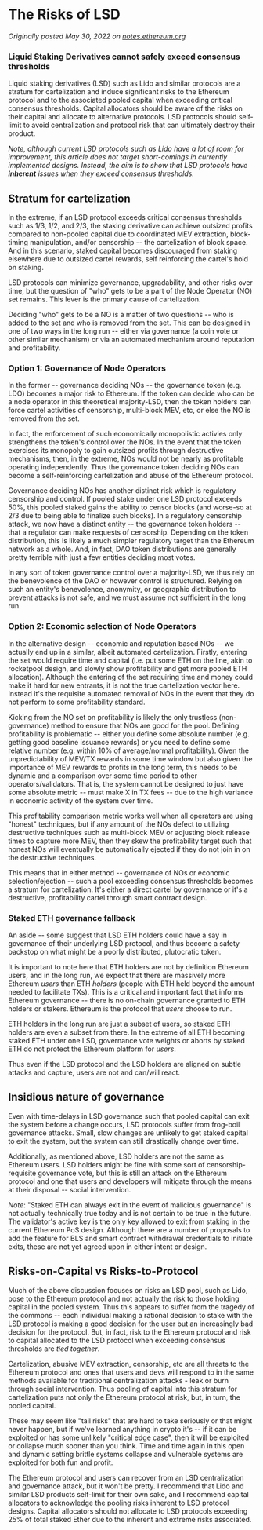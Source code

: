 # The Risks of LSD

*Originally posted May 30, 2022 on [notes.ethereum.org](https://notes.ethereum.org/@djrtwo/risks-of-lsd)*

### Liquid Staking Derivatives cannot safely exceed consensus thresholds

Liquid staking derivatives (LSD) such as Lido and similar protocols are a stratum for cartelization and induce significant risks to the Ethereum protocol and to the associated pooled capital when exceeding critical consensus thresholds. Capital allocators should be aware of the risks on their capital and allocate to alternative protocols. LSD protocols should self-limit to avoid centralization and protocol risk that can ultimately destroy their product.

*Note, although current LSD protocols such as Lido have a lot of room for improvement, this article does not target short-comings in currently implemented designs. Instead, the aim is to show that LSD protocols have **inherent** issues when they exceed consensus thresholds.*

## Stratum for cartelization

In the extreme, if an LSD protocol exceeds critical consensus thresholds such as 1/3, 1/2, and 2/3, the staking derivative can achieve outsized profits compared to non-pooled capital due to coordinated MEV extraction, block-timing manipulation, and/or censorship -- the cartelization of block space. And in this scenario, staked capital becomes discouraged from staking elsewhere due to outsized cartel rewards, self reinforcing the cartel's hold on staking.

LSD protocols can minimize governance, upgradability, and other risks over time, but the question of "who" gets to be a part of the Node Operator (NO) set remains. This lever is the primary cause of cartelization.

Deciding "who" gets to be a NO is a matter of two questions -- who is added to the set and who is removed from the set. This can be designed in one of two ways in the long run -- either via governance (a coin vote or other similar mechanism) or via an automated mechanism around reputation and profitability.

### Option 1: Governance of Node Operators

In the former -- governance deciding NOs -- the governance token (e.g. LDO) becomes a major risk to Ethereum. If the token can decide who can be a node operator in this theoretical majority-LSD, then the token holders can force cartel activities of censorship, multi-block MEV, etc, or else the NO is removed from the set.

In fact, the enforcement of such economically monopolistic activies only strengthens the token's control over the NOs. In the event that the token exercises its monopoly to gain outsized profits through destructive mechanisms, then, in the extreme, NOs would not be nearly as profitable operating independently. Thus the governance token deciding NOs can become a self-reinforcing cartelization and abuse of the Ethereum protocol.

Governance deciding NOs has another distinct risk which is regulatory censorship and control. If pooled stake under one LSD protocol exceeds 50%, this pooled staked gains the ability to censor blocks (and worse-so at 2/3 due to being able to finalize such blocks). In a regulatory censorship attack, we now have a distinct entity -- the governance token holders -- that a regulator can make requests of censorship. Depending on the token distribution, this is likely a much simpler regulatory target than the Ethereum network as a whole. And, in fact, DAO token distributions are generally pretty terrible with just a few entities deciding most votes.

In any sort of token governance control over a majority-LSD, we thus rely on the benevolence of the DAO or however control is structured. Relying on such an entity's benevolence, anonymity, or geographic distribution to prevent attacks is not safe, and we must assume not sufficient in the long run.

### Option 2: Economic selection of Node Operators

In the alternative design -- economic and reputation based NOs -- we actually end up in a similar, albeit automated cartelization. Firstly, entering the set would require time and capital (i.e. put some ETH on the line, akin to rocketpool design, and slowly show profitability and get more pooled ETH allocation). Although the entering of the set requiring time and money could make it hard for new entrants, it is not the true cartelization vector here. Instead it's the requisite automated removal of NOs in the event that they do not perform to some profitability standard.

Kicking from the NO set on profitability is likely the only trustless (non-governance) method to ensure that NOs are good for the pool. Defining profitability is problematic -- either you define some absolute number (e.g. getting good baseline issuance rewards) or you need to define some relative number (e.g. within 10% of average/normal profitability). Given the unpredictability of MEV/TX rewards in some time window but also given the importance of MEV rewards to profits in the long term, this needs to be dynamic and a comparison over some time period to other operators/validators. That is, the system cannot be designed to just have some absolute metric -- must make X in TX fees -- due to the high variance in economic activity of the system over time.

This profitability comparison metric works well when all operators are using "honest" techniques, but if any amount of the NOs defect to utilizing destructive techniques such as multi-block MEV or adjusting block release times to capture more MEV, then they skew the profitability target such that honest NOs will eventually be automatically ejected if they do not join in on the destructive techniques.

This means that in either method -- governance of NOs or economic selection/ejection -- such a pool exceeding consensus thresholds becomes a stratum for cartelization. It's either a direct cartel by governance or it's a destructive, profitability cartel through smart contract design.

### Staked ETH governance fallback

An aside -- some suggest that LSD ETH holders could have a say in governance of their underlying LSD protocol, and thus become a safety backstop on what might be a poorly distributed, plutocratic token.

It is important to note here that ETH holders are not by definition Ethereum users, and in the long run, we expect that there are massively more Ethereum *users* than ETH *holders* (people with ETH held beyond the amount needed to facilitate TXs). This is a critical and important fact that informs Ethereum governance -- there is no on-chain governance granted to ETH holders or stakers. Ethereum is the protocol that *users* choose to run.

ETH holders in the long run are just a subset of users, so staked ETH holders are even a subset from there. In the extreme of all ETH becoming staked ETH under one LSD, governance vote weights or aborts by staked ETH do not protect the Ethereum platform for *users*.

Thus even if the LSD protocol and the LSD holders are aligned on subtle attacks and capture, users are not and can/will react.

## Insidious nature of governance

Even with time-delays in LSD governance such that pooled capital can exit the system before a change occurs, LSD protocols suffer from frog-boil governance attacks. Small, slow changes are unlikely to get staked capital to exit the system, but the system can still drastically change over time.

Additionally, as mentioned above, LSD holders are not the same as Ethereum users. LSD holders might be fine with some sort of censorship-requisite governance vote, but this is still an attack on the Ethereum protocol and one that users and developers will mitigate through the means at their disposal -- social intervention.

*Note*: "Staked ETH can always exit in the event of malicious governance" is not actually technically true today and is not certain to be true in the future. The validator's active key is the only key allowed to exit from staking in the current Ethereum PoS design. Although there are a number of proposals to add the feature for BLS and smart contract withdrawal credentials to initiate exits, these are not yet agreed upon in either intent or design.

## Risks-on-Capital vs Risks-to-Protocol

Much of the above discussion focuses on risks an LSD pool, such as Lido, pose to the Ethereum protocol and not actually the risk to those holding capital in the pooled system. Thus this appears to suffer from the tragedy of the commons -- each individual making a rational decision to stake with the LSD protocol is making a good decision for the user but an increasingly bad decision for the protocol. But, in fact, risk to the Ethereum protocol and risk to capital allocated to the LSD protocol when exceeding consensus thresholds are *tied together*.

Cartelization, abusive MEV extraction, censorship, etc are all threats to the Ethereum protocol and ones that users and devs will respond to in the same methods available for traditional centralization attacks - leak or burn through social intervention. Thus pooling of capital into this stratum for cartelization puts not only the Ethereum protocol at risk, but, in turn, the pooled capital.

These may seem like "tail risks" that are hard to take seriously or that might never happen, but if we've learned anything in crypto it's -- if it can be exploited or has some unlikely "critical edge case", then it will be exploited or collapse much sooner than you think. Time and time again in this open and dynamic setting brittle systems collapse and vulnerable systems are exploited for both fun and profit.

The Ethereum protocol and users can recover from an LSD centralization and governance attack, but it won't be pretty. I recommend that Lido and similar LSD products self-limit for their own sake, and I recommend capital allocators to acknowledge the pooling risks inherent to LSD protocol designs. Capital allocators should not allocate to LSD protocols exceeding 25% of total staked Ether due to the inherent and extreme risks associated.


